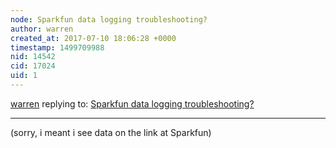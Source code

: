```yaml
---
node: Sparkfun data logging troubleshooting?
author: warren
created_at: 2017-07-10 18:06:28 +0000
timestamp: 1499709988
nid: 14542
cid: 17024
uid: 1
---
```




[warren](../profile/warren) replying to: [Sparkfun data logging troubleshooting?](../notes/efuhrm/06-14-2017/sparkfun-data-logging-troubleshooting)

----
(sorry, i meant i see data on the link at Sparkfun)